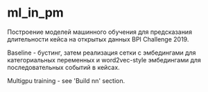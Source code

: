 # ml_in_pm

Построение моделей машинного обучения для предсказания длительности кейса на открытых данных BPI Challenge 2019.

Baseline - бустинг, затем реализация сетки с эмбедингами для категориальных переменных и word2vec-style эмбедингами для последовательных событий в кейсах. 

Multigpu training - see 'Build nn' section.
